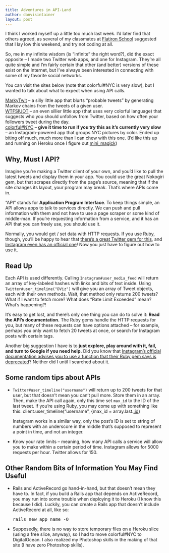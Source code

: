 ```yaml
---
title: Adventures in API-Land
author: danvisintainer
layout: post
---
```

I think I worked myself up a little too much last week. I’d later find that others agreed, as several of my classmates at [Flatiron School](http://www.flatironschool.com) suggested that I lay low this weekend, and try not coding at all.

So, me in my infinite wisdom (is “infinite” the right word?), did the exact opposite &#8211; I made two Twitter web apps, and one for Instagram. They’re all quite simple and I’m fairly certain that other (and better) versions of these exist on the Internet, but I’ve always been interested in connecting with some of my favorite social networks.

<!-- more -->

You can visit the sites below (note that colorful#NYC is very slow), but I wanted to talk about what to expect when using API calls.

[MarkyTwit][2] &#8211; a silly little app that blurts “probable tweets” by generating Markov chains from the tweets of a given user.  
[WTFSIUOT][3] &#8211; an even sillier little app (that uses very colorful language) that suggests who you should unfollow from Twitter, based on how often your followers tweet during the day.  
[colorful#NYC][4] &#8211; **give it time to run if you try this as it&#8217;s currently very slow** &#8211; an Instagram-powered app that groups NYC pictures by color. Ended up biting off much, much more than I can chew with this one. (I’d like this up and running on Heroku once I figure out [mini_magick][5])

## Why, Must I API?

Imagine you’re making a Twitter client of your own, and you’d like to pull the latest tweets and display them in your app. You could use the great Nokogiri gem, but that scrapes directly from the page’s source, meaning that if the site changes its layout, your program may break. That’s where APIs come in.

“API” stands for **Application Program Interface**. To keep things simple, an API allows apps to talk to services directly. We can push and pull information with them and not have to use a page scraper or some kind of middle-man. If you’re requesting information from a service, and it has an API that you can freely use, you should use it.

Normally, you would get / set data with HTTP requests. If you use Ruby, though, you’ll be happy to hear that [there’s a great Twitter gem for this][6], and [Instagram even has an official one][7]! Now you just have to figure out how to use it.

## Read Up

Each API is used differently. Calling `Instagram#user_media_feed` will return an array of key-labeled hashes with links and bits of text inside. Using `Twitter#user_timeline("DViz")` will give you an array of Tweet objects, each with their own methods. Wait, that method only returns 200 tweets? What if I want to fetch more? What does “Rate Limit Exceeded” mean? What’s happening?!

It’s easy to get lost, and there’s only one thing you can do to solve it: **Read the API’s documentation.** The Ruby gems handle the HTTP requests for you, but many of these requests can have options attached &#8211; for example, perhaps you only want to fetch 20 tweets at once, or search for Instagram posts with certain tags.

Another big suggestion I have is to **just explore, play around with it, fail, and turn to Google if you need help.** Did you know that [Instagram’s official documentation advises you to use a function that their Ruby gem says is deprecated][8]? Neither did I until I searched about it.

## Some random tips about APIs

  * `Twitter#user_timeline("username")` will return up to 200 tweets for that user, but that doesn’t mean you can’t pull more. Store them in an array. Then, make the API call again, only this time set `max_id` to the ID of the last tweet. If you’re using Ruby, you may come up with something like this: 
    client.user\_timeline(“username”, {max\_id = array.last.[:id][9])
    
    Instagram works in a similar way, only the post’s ID is set to string of numbers with an underscore in the middle that’s supposed to represent a point in time, and not an integer.

  * Know your rate limits &#8211; meaning, how many API calls a service will allow you to make within a certain period of time. Instagram allows for 5000 requests per hour. Twitter allows for 150.

## Other Random Bits of Information You May Find Useful

  * Rails and ActiveRecord go hand-in-hand, but that doesn’t mean they have to. In fact, if you build a Rails app that depends on ActiveRecord, you may run into some trouble when deploying it to Heroku (I know this because I did). Luckily, you can create a Rails app that doesn’t include ActiveRecord at all, like so:
    
    <pre class="brush: ruby; title: ; notranslate" title="">rails new app_name -O</pre>

  * Supposedly, there is no way to store temporary files on a Heroku slice (using a free slice, anyway), so I had to move colorful#NYC to DigitalOcean. I also realized my Photoshop skills in the making of that site (I have zero Photoshop skills).

 [2]: http://markytwit.herokuapp.com
 [3]: http://wtfsiuot.herokuapp.com
 [4]: http://colorfulnyc.danvisintainer.com
 [5]: https://github.com/minimagick/minimagick
 [6]: https://github.com/sferik/twitter
 [7]: https://github.com/Instagram/instagram-ruby-gem
 [8]: https://github.com/Instagram/instagram-ruby-gem/issues/65
 [9]: #